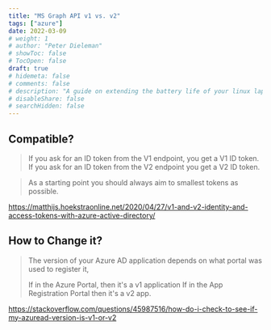 ```yaml
---
title: "MS Graph API v1 vs. v2"
tags: ["azure"]
date: 2022-03-09
# weight: 1
# author: "Peter Dieleman"
# showToc: false
# TocOpen: false
draft: true
# hidemeta: false
# comments: false
# description: "A guide on extending the battery life of your linux laptop"
# disableShare: false
# searchHidden: false
---
```


## Compatible?


>  If you ask for an ID token from the V1 endpoint, you get a V1 ID token. If you ask for an ID token from the V2 endpoint you get a V2 ID token. 

> As a starting point you should always aim to smallest tokens as possible.

<https://matthijs.hoekstraonline.net/2020/04/27/v1-and-v2-identity-and-access-tokens-with-azure-active-directory/>

## How to Change it?

> The version of your Azure AD application depends on what portal was used to register it,
>
> If in the Azure Portal, then it's a v1 application
> If in the App Registration Portal then it's a v2 app.

<https://stackoverflow.com/questions/45987516/how-do-i-check-to-see-if-my-azuread-version-is-v1-or-v2>